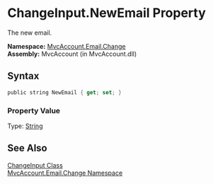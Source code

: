 ChangeInput.NewEmail Property
=============================
The new email.

**Namespace:** [MvcAccount.Email.Change][1]  
**Assembly:** MvcAccount (in MvcAccount.dll)

Syntax
------

```csharp
public string NewEmail { get; set; }
```

### Property Value
Type: [String][2]

See Also
--------
[ChangeInput Class][3]  
[MvcAccount.Email.Change Namespace][1]  

[1]: ../README.md
[2]: http://msdn2.microsoft.com/en-us/library/s1wwdcbf
[3]: README.md